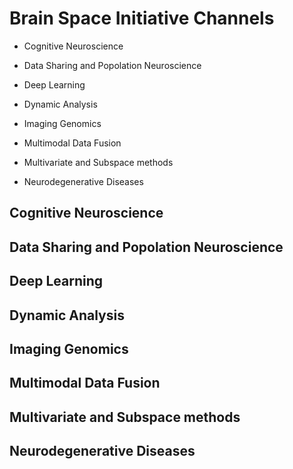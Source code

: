 # Brain Space Initiative Channels
- Cognitive Neuroscience

- Data Sharing and Popolation Neuroscience

- Deep Learning

- Dynamic Analysis

- Imaging Genomics

- Multimodal Data Fusion

- Multivariate and Subspace methods

- Neurodegenerative Diseases



## Cognitive Neuroscience

## Data Sharing and Popolation Neuroscience

## Deep Learning

## Dynamic Analysis

## Imaging Genomics

## Multimodal Data Fusion

## Multivariate and Subspace methods

## Neurodegenerative Diseases






